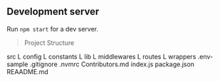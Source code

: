 ## Development server

Run `npm start` for a dev server.

> Project Structure

src
  L config
  L constants
  L lib
  L middlewares
  L routes
  L wrappers
  .env-sample
  .gitignore
  .nvmrc
  Contributors.md
  index.js
  package.json
  REAADME.md

